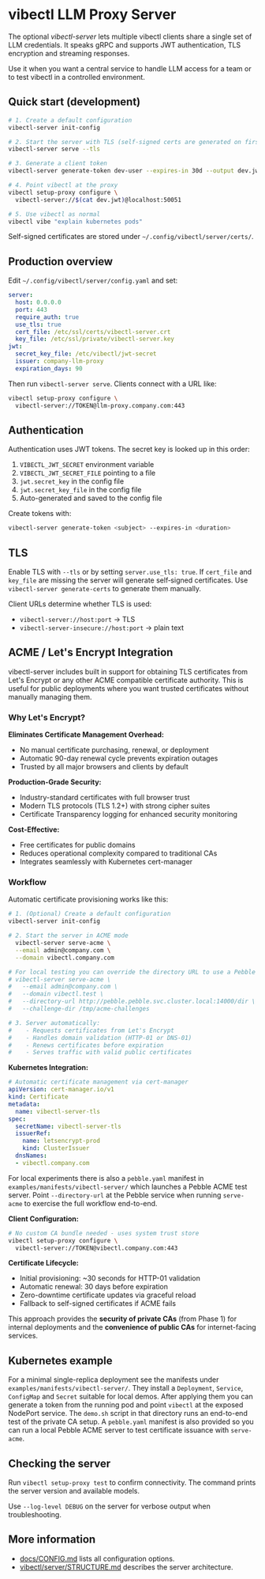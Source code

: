 # vibectl LLM Proxy Server

The optional *vibectl-server* lets multiple vibectl clients share a single set of LLM credentials. It speaks gRPC and supports JWT authentication, TLS encryption and streaming responses.

Use it when you want a central service to handle LLM access for a team or to test vibectl in a controlled environment.

## Quick start (development)

```bash
# 1. Create a default configuration
vibectl-server init-config

# 2. Start the server with TLS (self-signed certs are generated on first run)
vibectl-server serve --tls

# 3. Generate a client token
vibectl-server generate-token dev-user --expires-in 30d --output dev.jwt

# 4. Point vibectl at the proxy
vibectl setup-proxy configure \
  vibectl-server://$(cat dev.jwt)@localhost:50051

# 5. Use vibectl as normal
vibectl vibe "explain kubernetes pods"
```

Self-signed certificates are stored under `~/.config/vibectl/server/certs/`.

## Production overview

Edit `~/.config/vibectl/server/config.yaml` and set:

```yaml
server:
  host: 0.0.0.0
  port: 443
  require_auth: true
  use_tls: true
  cert_file: /etc/ssl/certs/vibectl-server.crt
  key_file: /etc/ssl/private/vibectl-server.key
jwt:
  secret_key_file: /etc/vibectl/jwt-secret
  issuer: company-llm-proxy
  expiration_days: 90
```

Then run `vibectl-server serve`. Clients connect with a URL like:

```bash
vibectl setup-proxy configure \
  vibectl-server://TOKEN@llm-proxy.company.com:443
```

## Authentication

Authentication uses JWT tokens. The secret key is looked up in this order:

1. `VIBECTL_JWT_SECRET` environment variable
2. `VIBECTL_JWT_SECRET_FILE` pointing to a file
3. `jwt.secret_key` in the config file
4. `jwt.secret_key_file` in the config file
5. Auto-generated and saved to the config file

Create tokens with:

```bash
vibectl-server generate-token <subject> --expires-in <duration>
```

## TLS

Enable TLS with `--tls` or by setting `server.use_tls: true`. If `cert_file` and `key_file` are missing the server will generate self‑signed certificates. Use `vibectl-server generate-certs` to generate them manually.

Client URLs determine whether TLS is used:

- `vibectl-server://host:port` → TLS
- `vibectl-server-insecure://host:port` → plain text

## ACME / Let's Encrypt Integration

vibectl-server includes built in support for obtaining TLS certificates from Let's Encrypt or any other ACME compatible certificate authority.  This is useful for public deployments where you want trusted certificates without manually managing them.

### Why Let's Encrypt?

**Eliminates Certificate Management Overhead:**
- No manual certificate purchasing, renewal, or deployment
- Automatic 90-day renewal cycle prevents expiration outages
- Trusted by all major browsers and clients by default

**Production-Grade Security:**
- Industry-standard certificates with full browser trust
- Modern TLS protocols (TLS 1.2+) with strong cipher suites
- Certificate Transparency logging for enhanced security monitoring

**Cost-Effective:**
- Free certificates for public domains
- Reduces operational complexity compared to traditional CAs
- Integrates seamlessly with Kubernetes cert-manager

### Workflow

Automatic certificate provisioning works like this:

```bash
# 1. (Optional) Create a default configuration
vibectl-server init-config

# 2. Start the server in ACME mode
  vibectl-server serve-acme \
  --email admin@company.com \
  --domain vibectl.company.com

# For local testing you can override the directory URL to use a Pebble instance:
# vibectl-server serve-acme \
#   --email admin@company.com \
#   --domain vibectl.test \
#   --directory-url http://pebble.pebble.svc.cluster.local:14000/dir \
#   --challenge-dir /tmp/acme-challenges

# 3. Server automatically:
#    - Requests certificates from Let's Encrypt
#    - Handles domain validation (HTTP-01 or DNS-01)
#    - Renews certificates before expiration
#    - Serves traffic with valid public certificates
```

**Kubernetes Integration:**
```yaml
# Automatic certificate management via cert-manager
apiVersion: cert-manager.io/v1
kind: Certificate
metadata:
  name: vibectl-server-tls
spec:
  secretName: vibectl-server-tls
  issuerRef:
    name: letsencrypt-prod
    kind: ClusterIssuer
  dnsNames:
  - vibectl.company.com
```

For local experiments there is also a `pebble.yaml` manifest in
`examples/manifests/vibectl-server/` which launches a Pebble ACME test server.
Point `--directory-url` at the Pebble service when running `serve-acme` to
exercise the full workflow end-to-end.

**Client Configuration:**
```bash
# No custom CA bundle needed - uses system trust store
vibectl setup-proxy configure \
  vibectl-server://TOKEN@vibectl.company.com:443
```

**Certificate Lifecycle:**
- Initial provisioning: ~30 seconds for HTTP-01 validation
- Automatic renewal: 30 days before expiration
- Zero-downtime certificate updates via graceful reload
- Fallback to self-signed certificates if ACME fails

This approach provides the **security of private CAs** (from Phase 1) for internal deployments and the **convenience of public CAs** for internet-facing services.

## Kubernetes example

For a minimal single-replica deployment see the manifests under
`examples/manifests/vibectl-server/`.  They install a `Deployment`,
`Service`, `ConfigMap` and `Secret` suitable for local demos.  After
applying them you can generate a token from the running pod and point
`vibectl` at the exposed NodePort service.  The `demo.sh` script in that
directory runs an end-to-end test of the private CA setup.  A
`pebble.yaml` manifest is also provided so you can run a local Pebble
ACME server to test certificate issuance with `serve-acme`.

## Checking the server

Run `vibectl setup-proxy test` to confirm connectivity. The command prints the server version and available models.

Use `--log-level DEBUG` on the server for verbose output when troubleshooting.

## More information

- [docs/CONFIG.md](CONFIG.md) lists all configuration options.
- [vibectl/server/STRUCTURE.md](../vibectl/server/STRUCTURE.md) describes the server architecture.
